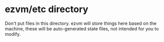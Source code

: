# ezvm/etc directory

Don't put files in this directory.  ezvm will store things here based on the machine,
these will be auto-generated state files, not intended for you to modify.
